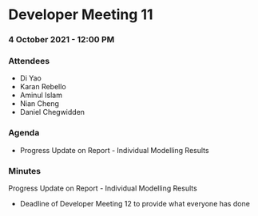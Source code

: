 # Developer Meeting 11

### 4 October 2021 - 12:00 PM

### Attendees

- Di Yao
- Karan Rebello
- Aminul Islam
- Nian Cheng
- Daniel Chegwidden

### Agenda
- Progress Update on Report - Individual Modelling Results

### Minutes
Progress Update on Report - Individual Modelling Results
- Deadline of Developer Meeting 12 to provide what everyone has done
